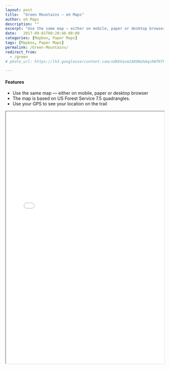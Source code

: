 ```yaml
---
layout: post
title:  "Green Mountains — eπ Maps"
author: eπ Maps
description: ""
excerpt: "Use the same map — either on mobile, paper or desktop browser"
date:   2017-09-01T00:20:46-08:00
categories: [Mapbox, Paper Maps]
tags: [Mapbox, Paper Maps]
permalink: /Green-Mountains/
redirect_from:
  - /green
# photo_url: https://lh3.googleusercontent.com/odKEVavm2A89NahAqcKWfRTksrGtVJO9SdfN41hSjL2Brz0rXDXh-tkmRcSvRDifFjA=h150

---
```


#### Features
* Use the same map — either on mobile, paper or desktop browser
* The map is based on US Forest Service 7.5 quadrangles.
* Use your GPS to see your location on the trail

<iframe allowfullscreen="true" width = "100%" height = "800" src="/Mapbox/usfs-ciqk2376r000lb9m98hmyzwr7.html#9.84/43.9898/-73.0694">
  <p>Your browser does not support iframes.</p>
</iframe>
